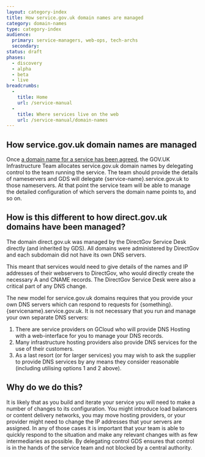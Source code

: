 ```yaml
---
layout: category-index
title: How service.gov.uk domain names are managed
category: domain-names
type: category-index
audience:
  primary: service-managers, web-ops, tech-archs
  secondary:
status: draft
phases:
  - discovery
  - alpha
  - beta
  - live
breadcrumbs:
  -
    title: Home
    url: /service-manual
  -
    title: Where services live on the web
    url: /service-manual/domain-names
---
```


## How service.gov.uk domain names are managed

Once [a domain name for a service has been agreed](/service-manual/domain-names/setting-up.html), the
GOV.UK Infrastructure Team allocates service.gov.uk domain names by delegating control to the team running
the service. The team should provide the details of nameservers and GDS will delegate
{service-name}.service.gov.uk to those nameservers. At that point the service team will be able to
manage the detailed configuration of which servers the domain name points to, and so on.

## How is this different to how direct.gov.uk domains have been managed?

The domain direct.gov.uk was managed by the DirectGov Service Desk directly (and inherited by GDS).
All domains were administered by DirectGov and each subdomain did not have its own DNS servers.

This meant that services would need to give details of the names and IP addresses of their webservers
to DirectGov, who would directly create the necessary A and CNAME records. The DirectGov Service Desk
were also a critical part of any DNS change.

The new model for service.gov.uk domains requires that you provide your own DNS servers which can
respond to requests for {something}.{servicename}.service.gov.uk. It is not necessary that you run
and manage your own separate DNS servers:

1. There are service providers on GCloud who will provide DNS Hosting with a web-interface for you
   to manage your DNS records.
2. Many infrastructure hosting providers also provide DNS services for the use of their customers.
3. As a last resort (or for larger services) you may wish to ask the supplier to provide DNS services
   by any means they consider reasonable (including utilising options 1 and 2 above).

## Why do we do this?

It is likely that as you build and iterate your service you will need to make a number of changes to its
configuration. You might introduce load balancers or content delivery networks, you may move hosting
providers, or your provider might need to change the IP addresses that your servers are assigned. In any
of those cases it is important that your team is able to quickly respond to the situation and make any
relevant changes with as few intermediaries as possible. By delegating control GDS ensures that control
is in the hands of the service team and not blocked by a central authority.
